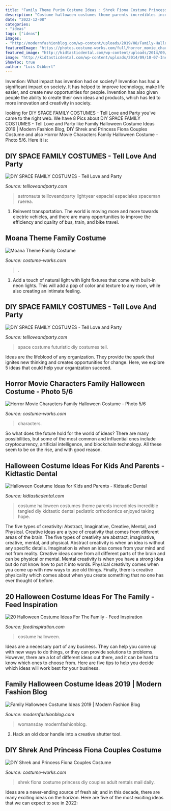 ```yaml
---
title: "Family Theme Purim Costume Ideas : Shrek Fiona Costume Princess Diy Couples Adult Rentals Mail Daily"
description: "Costume halloween costumes theme parents incredibles incredible tangled diy kidtastic dental pediatric orthodontics enjoyed taking hope"
date: "2022-12-08"
categories:
- "ideas"
tags: ["ideas"]
images:
- "http://modernfashionblog.com/wp-content/uploads/2019/08/Family-Halloween-Costume-Ideas-2019-8.jpg"
featuredImage: "https://photos.costume-works.com/full/horror_movie_characters4.jpg"
featured_image: "http://kidtasticdental.com/wp-content/uploads/2014/09/10-07-Incredible-Family.jpg"
image: "http://kidtasticdental.com/wp-content/uploads/2014/09/10-07-Incredible-Family.jpg"
ShowToc: true
author: "Luis Dibbert"
---
```



Invention: What impact has invention had on society?
Invention has had a significant impact on society. It has helped to improve technology, make life easier, and create new opportunities for people. Invention has also given people the ability to create their own ideas and products, which has led to more innovation and creativity in society.

	

		
looking for DIY SPACE FAMILY COSTUMES - Tell Love and Party you've came to the right web. We have 8 Pics about DIY SPACE FAMILY COSTUMES - Tell Love and Party like Family Halloween Costume Ideas 2019 | Modern Fashion Blog, DIY Shrek and Princess Fiona Couples Costume and also Horror Movie Characters Family Halloween Costume - Photo 5/6. Here it is:
		
    
## DIY SPACE FAMILY COSTUMES - Tell Love And Party

<img loading=lazy src="https://tellloveandparty.com/wp-content/uploads/2015/10/kids-space-costume-ideas-Tell-Love-and-party.jpg" onerror="this.onerror=null;this.src='https://tse1.mm.bing.net/th?id=OIP.GMpKa6-8nhxpgpmlDaH28wHaLH&amp;pid=15.1';" alt="DIY SPACE FAMILY COSTUMES - Tell Love and Party">

_Source: tellloveandparty.com_

>astronauta tellloveandparty lightyear espacial espaciales spaceman ruerea. 

	

1) Reinvent transportation. The world is moving more and more towards electric vehicles, and there are many opportunities to improve the efficiency and quality of bus, train, and bike travel. 

    
## Moana Theme Family Costume

<img loading=lazy src="https://photos.costume-works.com/full/moana_theme.jpg" onerror="this.onerror=null;this.src='https://tse4.mm.bing.net/th?id=OIP.uf_juUGwzZvs-9Q0xnZYwgHaNd&amp;pid=15.1';" alt="Moana Theme Family Costume">

_Source: costume-works.com_

>. 

	

1. Add a touch of natural light with light fixtures that come with built-in neon lights. This will add a pop of color and texture to any room, while also creating an intimate feeling.

    
## DIY SPACE FAMILY COSTUMES - Tell Love And Party

<img loading=lazy src="http://tellloveandparty.com/wp-content/uploads/2015/10/Family-futuristic-costume-Tell-love-and-Party.jpg" onerror="this.onerror=null;this.src='https://tse4.mm.bing.net/th?id=OIP.xJ-hfe25Dz0voMJ-kbmWhQHaLH&amp;pid=15.1';" alt="DIY SPACE FAMILY COSTUMES - Tell Love and Party">

_Source: tellloveandparty.com_

>space costume futuristic diy costumes tell. 

	

Ideas are the lifeblood of any organization. They provide the spark that ignites new thinking and creates opportunities for change. Here, we explore 5 ideas that could help your organization succeed.

    
## Horror Movie Characters Family Halloween Costume - Photo 5/6

<img loading=lazy src="https://photos.costume-works.com/full/horror_movie_characters4.jpg" onerror="this.onerror=null;this.src='https://tse1.mm.bing.net/th?id=OIP.-ICt12g49TZdSUSTnaDE_AHaJ3&amp;pid=15.1';" alt="Horror Movie Characters Family Halloween Costume - Photo 5/6">

_Source: costume-works.com_

>characters. 

	

So what does the future hold for the world of ideas? There are many possibilities, but some of the most common and influential ones include cryptocurrency, artificial intelligence, and blockchain technology. All these seem to be on the rise, and with good reason.

    
## Halloween Costume Ideas For Kids And Parents - Kidtastic Dental

<img loading=lazy src="http://kidtasticdental.com/wp-content/uploads/2014/09/10-07-Incredible-Family.jpg" onerror="this.onerror=null;this.src='https://tse4.mm.bing.net/th?id=OIP.sdbdNglUe5CSfGFtzHOuYwHaFj&amp;pid=15.1';" alt="Halloween Costume Ideas for Kids and Parents - Kidtastic Dental">

_Source: kidtasticdental.com_

>costume halloween costumes theme parents incredibles incredible tangled diy kidtastic dental pediatric orthodontics enjoyed taking hope. 

	

The five types of creativity: Abstract, Imaginative, Creative, Mental, and Physical.
Creative ideas are a type of creativity that comes from different areas of the brain. The five types of creativity are abstract, imaginative, creative, mental, and physical. Abstract creativity is when an idea is without any specific details. Imagination is when an idea comes from your mind and not from reality. Creative ideas come from all different parts of the brain and can be physical or mental. Mental creativity is when you have a strong idea but do not know how to put it into words. Physical creativity comes when you come up with new ways to use old things. Finally, there is creative physicality which comes about when you create something that no one has ever thought of before.

    
## 20 Halloween Costume Ideas For The Family - Feed Inspiration

<img loading=lazy src="http://feedinspiration.com/wp-content/uploads/2016/08/Family-halloween-costume-themes.jpg" onerror="this.onerror=null;this.src='https://tse4.mm.bing.net/th?id=OIP.YLasW72HYIqMGFmvUNCmyAHaLJ&amp;pid=15.1';" alt="20 Halloween Costume Ideas For The Family - Feed Inspiration">

_Source: feedinspiration.com_

>costume halloween. 

	

Ideas are a necessary part of any business. They can help you come up with new ways to do things, or they can provide solutions to problems. However, there are a lot of different ideas out there, and it can be hard to know which ones to choose from. Here are five tips to help you decide which ideas will work best for your business.

    
## Family Halloween Costume Ideas 2019 | Modern Fashion Blog

<img loading=lazy src="http://modernfashionblog.com/wp-content/uploads/2019/08/Family-Halloween-Costume-Ideas-2019-8.jpg" onerror="this.onerror=null;this.src='https://tse1.mm.bing.net/th?id=OIP.G7b1nvCpbgJqCQnQfZfVLAHaLH&amp;pid=15.1';" alt="Family Halloween Costume Ideas 2019 | Modern Fashion Blog">

_Source: modernfashionblog.com_

>womansday modernfashionblog. 

	

2. Hack an old door handle into a creative shutter tool.

    
## DIY Shrek And Princess Fiona Couples Costume

<img loading=lazy src="https://photos.costume-works.com/full/shrek_and_princess_fiona.jpg" onerror="this.onerror=null;this.src='https://tse2.mm.bing.net/th?id=OIP.22pxBX-rkfAMkEJXEciRxQHaOz&amp;pid=15.1';" alt="DIY Shrek and Princess Fiona Couples Costume">

_Source: costume-works.com_

>shrek fiona costume princess diy couples adult rentals mail daily. 

	

Ideas are a never-ending source of fresh air, and in this decade, there are many exciting ideas on the horizon. Here are five of the most exciting ideas that we can expect to see in 2022: 

